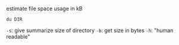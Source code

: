estimate file space usage in kB

`du DIR`

`-s`: give summarize size of directory
`-b`: get size in bytes
`-h`: "human readable"